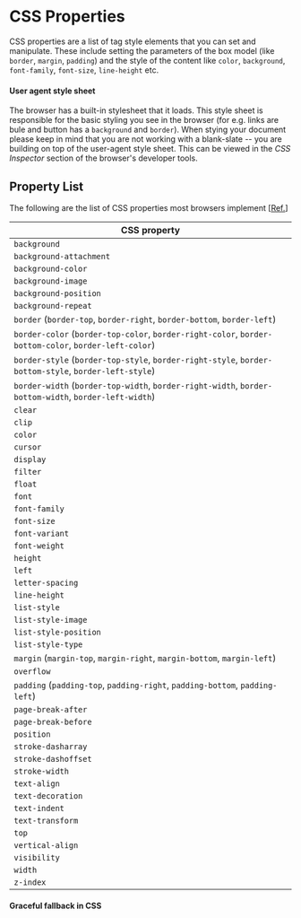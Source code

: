 # CSS Properties

CSS properties are a list of tag style elements that you can set and
manipulate. These include setting the parameters of the box model (like
`border`, `margin`, `padding`) and the style of the content like
`color`, `background`, 
`font-family`, `font-size`, `line-height` etc.


<div class='notes'>

#### User agent style sheet
The browser has a built-in stylesheet that it loads. This style sheet is
responsible for the basic styling you see in the browser (for e.g. links
are bule and button has a `background` and `border`). When stying your
document please keep in mind that you are not working with a blank-slate
-- you are building on top of the user-agent style sheet. This can be
viewed in the <i>CSS Inspector</i> section of the browser's developer
tools.

</div>

## Property List

The following are the list of CSS properties most browsers implement
[<a href='../../../bib.html#css-properties-reference-mdn-web-docs'>Ref.</a>]
<table>
 <thead>
  <tr>
   <th scope="col"><strong>CSS property</strong></th>
  </tr>
 </thead>
 <tbody>
  <tr>
   <td><code>background</code></td>
  </tr>
  <tr>
   <td><code>background-attachment</code></td>
  </tr>
  <tr>
   <td><code>background-color</code></td>
  </tr>
  <tr>
   <td><code>background-image</code></td>
  </tr>
  <tr>
   <td><code>background-position</code></td>
  </tr>
  <tr>
   <td><code>background-repeat</code></td>
  </tr>
  <tr>
   <td><code>border</code>
    (<code>border-top</code>, <code>border-right</code>, <code>border-bottom</code>,
<code>border-left</code>)</td>
  </tr>
  <tr>
   <td><code>border-color</code>
    (<code>border-top-color</code>, <code>border-right-color</code>,
<code>border-bottom-color</code>,
<code>border-left-color</code>)</td>
  </tr>
  <tr>
   <td><code>border-style</code>
    (<code>border-top-style</code>, <code>border-right-style</code>,
<code>border-bottom-style</code>,
<code>border-left-style</code>)</td>
  </tr>
  <tr>
   <td><code>border-width</code>
    (<code>border-top-width</code>, <code>border-right-width</code>,
<code>border-bottom-width</code>,
<code>border-left-width</code>)</td>
  </tr>
  <tr>
   <td><code>clear</code></td>
  </tr>
  <tr>
   <td><code>clip</code></td>
  </tr>
  <tr>
   <td><code>color</code></td>
  </tr>
  <tr>
   <td><code>cursor</code></td>
  </tr>
  <tr>
   <td><code>display</code></td>
  </tr>
  <tr>
   <td><code>filter</code></td>
  </tr>
  <tr>
   <td><code>float</code></td>
  </tr>
  <tr>
   <td><code>font</code></td>
  </tr>
  <tr>
   <td><code>font-family</code></td>
  </tr>
  <tr>
   <td><code>font-size</code></td>
  </tr>
  <tr>
   <td><code>font-variant</code></td>
  </tr>
  <tr>
   <td><code>font-weight</code></td>
  </tr>
  <tr>
   <td><code>height</code></td>
  </tr>
  <tr>
   <td><code>left</code></td>
  </tr>
  <tr>
   <td><code>letter-spacing</code></td>
  </tr>
  <tr>
   <td><code>line-height</code></td>
  </tr>
  <tr>
   <td><code>list-style</code></td>
  </tr>
  <tr>
   <td><code>list-style-image</code></td>
  </tr>
  <tr>
   <td><code>list-style-position</code></td>
  </tr>
  <tr>
   <td><code>list-style-type</code></td>
  </tr>
  <tr>
   <td><code>margin</code>
    (<code>margin-top</code>, <code>margin-right</code>, <code>margin-bottom</code>,
<code>margin-left</code>)</td>
  </tr>
  <tr>
   <td><code>overflow</code></td>
  </tr>
  <tr>
   <td><code>padding</code>
    (<code>padding-top</code>, <code>padding-right</code>, <code>padding-bottom</code>,
<code>padding-left</code>)</td>
  </tr>
  <tr>
   <td><code>page-break-after</code></td>
  </tr>
  <tr>
   <td><code>page-break-before</code></td>
  </tr>
  <tr>
   <td><code>position</code></td>
  </tr>
  <tr>
   <td><code>stroke-dasharray</code></td>
  </tr>
  <tr>
   <td><code>stroke-dashoffset</code></td>
  </tr>
  <tr>
   <td><code>stroke-width</code></td>
  </tr>
  <tr>
   <td><code>text-align</code></td>
  </tr>
  <tr>
   <td><code>text-decoration</code></td>
  </tr>
  <tr>
   <td><code>text-indent</code></td>
  </tr>
  <tr>
   <td><code>text-transform</code></td>
  </tr>
  <tr>
   <td><code>top</code></td>
  </tr>
  <tr>
   <td><code>vertical-align</code></td>
  </tr>
  <tr>
   <td><code>visibility</code></td>
  </tr>
  <tr>
   <td><code>width</code></td>
  </tr>
  <tr>
   <td><code>z-index</code></td>
  </tr>
 </tbody>
</table>

<div class='notes'>

#### Graceful fallback in CSS
</div>


